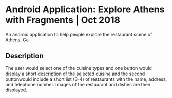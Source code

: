 # Android Application: Explore Athens with Fragments | Oct 2018
An android application to help people explore the restaurant scene of Athens, Ga

## Description 
The user would select one of the cuisine types and one button would display a short description of the selected cuisine and the second buttonwould include a short list (3-4) of restaurants with the name, address, and telephone number. Images of the restaurant and dishes are then displayed. 
